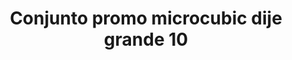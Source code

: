 ---
title: Conjunto promo microcubic dije grande 10
date: 
draft: false

# descripcion
description : Conjunto de cadena y dije con microcubic. Largo de cadena 40, 45 o 50 cm a elección

materials: Plata 925

color: 

dimensions: 

code: 06-26-0728

type: "Conjuntos"

categories: []

price: $8.580,00

price_eftvo: $7.290,00

# Images
# first image will be shown in the product page
images:
  # - image: "images/path_to_image"
  # La ubicacion de las imagenes es imagenes/Conjuntos/Conjuntos.Cadena y Dije/06-26-0728-conjunto-promo-microcubic-dije-grande-10
  - image: "./images/conjuntos/cadena_y_dije/06-26-0728-conjunto-promo-microcubic-dije-grande-10.jpg"
---